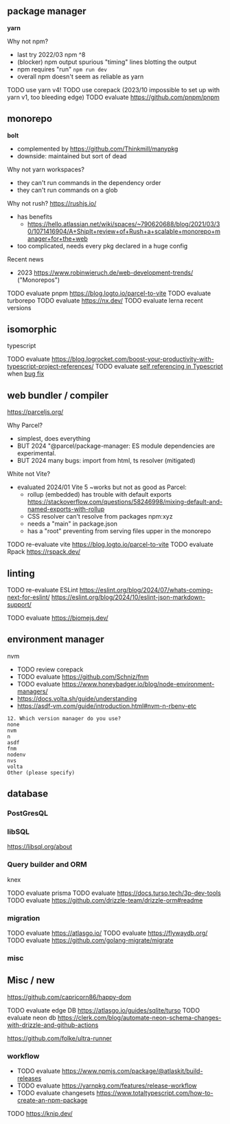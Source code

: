 

## package manager

**yarn**

Why not npm?
* last try 2022/03 npm ^8
* (blocker) npm output spurious "timing" lines blotting the output
* npm requires "run" `npm run dev`
* overall npm doesn't seem as reliable as yarn

TODO use yarn v4!
TODO use corepack (2023/10 impossible to set up with yarn v1, too bleeding edge)
TODO evaluate https://github.com/pnpm/pnpm

## monorepo

**bolt**
* complemented by https://github.com/Thinkmill/manypkg
* downside: maintained but sort of dead

Why not yarn workspaces?
* they can't run commands in the dependency order
* they can't run commands on a glob

Why not rush? https://rushjs.io/
* has benefits
  * https://hello.atlassian.net/wiki/spaces/~790620688/blog/2021/03/30/1071416904/A+ShipIt+review+of+Rush+a+scalable+monorepo+manager+for+the+web
* too complicated, needs every pkg declared in a huge config

Recent news
* 2023 https://www.robinwieruch.de/web-development-trends/ ("Monorepos")

TODO evaluate pnpm https://blog.logto.io/parcel-to-vite
TODO evaluate turborepo
TODO evaluate https://nx.dev/
TODO evaluate lerna recent versions


## isomorphic
typescript

TODO evaluate https://blog.logrocket.com/boost-your-productivity-with-typescript-project-references/
TODO evaluate [self referencing in Typescript](https://www.typescriptlang.org/docs/handbook/esm-node.html) when [bug fix](https://github.com/microsoft/TypeScript/issues/46762)




## web bundler / compiler
https://parceljs.org/

Why Parcel?
* simplest, does everything
* BUT 2024 "@parcel/package-manager: ES module dependencies are experimental.
* BUT 2024 many bugs: import from html, ts resolver (mitigated)


White not Vite?
* evaluated 2024/01 Vite 5 ~works but not as good as Parcel:
  * rollup (embedded) has trouble with default exports https://stackoverflow.com/questions/58246998/mixing-default-and-named-exports-with-rollup
  * CSS resolver can't resolve from packages npm:xyz
  * needs a "main" in package.json
  * has a "root" preventing from serving files upper in the monorepo

TODO re-evaluate vite https://blog.logto.io/parcel-to-vite
TODO evaluate Rpack https://rspack.dev/


## linting

TODO re-evaluate ESLint https://eslint.org/blog/2024/07/whats-coming-next-for-eslint/
     https://eslint.org/blog/2024/10/eslint-json-markdown-support/

TODO evaluate https://biomejs.dev/

## environment manager

nvm

* TODO review corepack
* TODO evaluate https://github.com/Schniz/fnm
* TODO evaluate https://www.honeybadger.io/blog/node-environment-managers/
* https://docs.volta.sh/guide/understanding
* https://asdf-vm.com/guide/introduction.html#nvm-n-rbenv-etc
```
12. Which version manager do you use? 
none
nvm
n
asdf
fnm
nodenv
nvs
volta
Other (please specify)
```


## database

### PostGresQL
### libSQL
https://libsql.org/about

### Query builder and ORM
knex

TODO evaluate prisma
TODO evaluate https://docs.turso.tech/3p-dev-tools
TODO evaluate https://github.com/drizzle-team/drizzle-orm#readme

### migration

TODO evaluate https://atlasgo.io/
TODO evaluate https://flywaydb.org/
TODO evaluate https://github.com/golang-migrate/migrate

### misc


## Misc / new

https://github.com/capricorn86/happy-dom

TODO evaluate edge DB https://atlasgo.io/guides/sqlite/turso
TODO evaluate neon db https://clerk.com/blog/automate-neon-schema-changes-with-drizzle-and-github-actions

https://github.com/folke/ultra-runner

### workflow
- TODO evaluate https://www.npmjs.com/package/@atlaskit/build-releases
- TODO evaluate https://yarnpkg.com/features/release-workflow
- TODO evaluate changesets
  https://www.totaltypescript.com/how-to-create-an-npm-package


TODO https://knip.dev/
